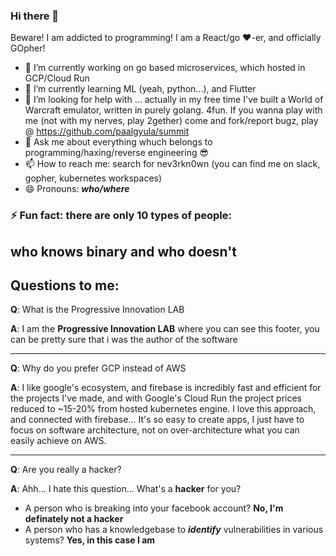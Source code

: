 ### Hi there 👋

Beware! I am addicted to programming! I am a React/go ♥-er, and officially GOpher!

- 🔭 I’m currently working on go based microservices, which hosted in GCP/Cloud Run
- 🌱 I’m currently learning ML (yeah, python...), and Flutter
- 🤔 I’m looking for help with ... actually in my free time I've built a World of Warcraft emulator, written in purely golang. 4fun. If you wanna play with me (not with my nerves, play 2gether) come and fork/report bugz, play @ https://github.com/paalgyula/summit
- 💬 Ask me about everything whuch belongs to programming/haxing/reverse engineering 😎
- 📫 How to reach me: search for nev3rkn0wn (you can find me on slack, gopher, kubernetes workspaces)
- 😄 Pronouns: ***who/where***

### ⚡ Fun fact: there are only 10 types of people: 
## who knows binary and who doesn't


## Questions to me:
**Q**: What is the Progressive Innovation LAB

**A**: I am the **Progressive Innovation LAB** where you can see this footer, you can be pretty sure that i was the author of the software

---
**Q**: Why do you prefer GCP instead of AWS
  
**A**: I like google's ecosystem, and firebase is incredibly fast and efficient for the projects I've made, and with Google's Cloud Run the project prices reduced to ~15-20% from hosted kubernetes engine. I love this approach, and connected with firebase... It's so easy to create apps, I just have to focus on software architecture, not on over-architecture what you can easily achieve on AWS.

---
**Q**: Are you really a hacker?

**A**: Ahh... I hate this question... What's a **hacker** for you? 
- A person who is breaking into your facebook account? **No, I'm definately not a hacker**
- A person who has a knowledgebase to ***identify*** vulnerabilities in various systems? **Yes, in this case I am**
